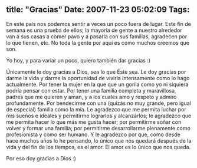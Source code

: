 title: "Gracias"
Date: 2007-11-23 05:02:09
Tags: 
---
<p>En este país nos podemos sentir a veces un poco fuera de lugar. Este fin de semana es una prueba de ellos; la mayoría de gente a nuestro alrededor van a sus casas a comer pavo y a pasarla con sus familias, agradecen por lo que tienen, etc. No toda la gente por aquí es como muchos creemos que son.</p>

<p>Yo hoy, y para variar un poco, quiero también dar gracias :)</p>

<p>Únicamente le doy gracias a Dios, sea lo que Éste sea. Le doy gracias por darme la vida y darme la oportunidad de vivirla intensamente como lo hago actualmente. Por tener la mujer en la que que un gorila como yo ni siquiera podría pensar con estar. Por tener una familia completa y maravillosa, padres que me quieren y aman, y a los cuales amo y respeto y admiro profundamente. Por bendecirme con una (quizás no muy grande, pero igual de especial) familia como la mía. Le agradezco que me permita luchar por mis sueños e ideales y permitirme lograrlos y alcanzarlos; le agradezco que me permita hacer lo que más me gusta hacer; por permitirme soñar con volver y formar una familia; por permitirme desarrollarme plenamente como profesionista y como ser humano. Y le agradezco por que, como desde hace muchos años lo he pensando, lo único que nos quedará después de la vida y del fin de los tiempos, es el amor. El amor es lo único que nos queda.</p>

<p>Por eso doy gracias a Dios :)</p>
